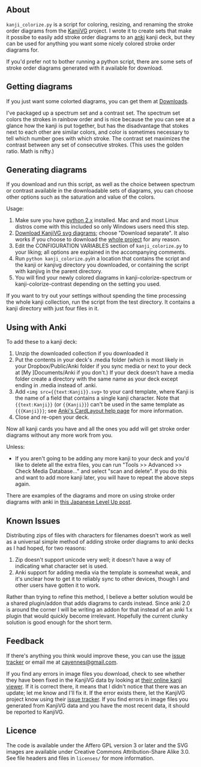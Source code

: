 ## About

`kanji_colorize.py` is a script for coloring, resizing, and renaming the
stroke order diagrams from the [KanjiVG](http://kanjivg.tagaini.net/)
project.  I wrote it to create sets that make it possibe to easily add
stroke order diagrams to an [anki](http://ankisrs.net/) kanji deck, but
they can be used for anything you want some nicely colored stroke order
diagrams for.

If you'd prefer not to bother running a python script, there are some
sets of stroke order diagrams generated with it available for download.

## Getting diagrams

If you just want some colorted diagrams, you can get them at 
[Downloads](https://github.com/cayennes/kanji-colorize/downloads).  

I've packaged up a spectrum set and a contrast set. The spectrum set
colors the strokes in rainbow order and is nice because the you can see
at a glance how the kanji is put together, but has the disadvantage that
stokes next to each other are similar colors, and color is sometimes
necessary to tell which number goes with which stroke. The contrast set
maximizes the contrast between any set of consecutive strokes.  (This
uses the golden ratio.  Math is nifty.)

## Generating diagrams

If you download and run this script, as well as the choice between
spectrum or contrast available in the downloadable sets of diagrams, you
can choose other options such as the saturation and value of the colors.

Usage:

1. Make sure you have [python 2.x](http://www.python.org/getit/)
   installed.  Mac and and most Linux distros come with this included so
   only Windows users need this step.
2. [Download KanjiVG svg diagrams](http://kanjivg.tagaini.net/download.html); 
   choose "Download separate".  It also works if you choose to download
   the [whole project](https://github.com/KanjiVG/kanjivg) for any
   reason.
3. Edit the CONFIGURATION VARIABLES section of `kanji_colorize.py` to
   your liking; all options are explained in the accompanying comments.
4. Run `python kanji_colorize.py`in a location that contains the script
   and the kanji or kanjivg directory you downloaded, or containing the
   script with kanjivg in the parent directory.
5. You will find your newly colored diagrams in kanji-colorize-spectrum
   or kanji-colorize-contrast depending on the setting you used.

If you want to try out your settings without spending the time
processing the whole kanji collection, run the script from the test
directory.  It contains a kanji directory with just four files in it.

## Using with Anki

To add these to a kanji deck:

1. Unzip the downloaded collection if you downloaded it
2. Put the contents in your deck's .media folder (which is most likely
   in your Dropbox/Public/Anki folder if you sync media or next to your
   deck at [My ]Documents/Anki if you don't.)  If your deck doesn't have
   a media folder create a directory with the same name as your deck
   except ending in .media instead of .anki.
3. Add `<img src={{text:Kanji}}.svg>` to your card template, where Kanji
   is the name of a field that contains a single kanji character.  Note
   that `{{text:Kanji}}` (or `{{Kanji}}`) can't be used in the same
   template as `{{{Kanji}}}`; 
   see [Anki's CardLayout help page](http://ankisrs.net/docs/CardLayout)
   for more information.
4. Close and re-open your deck.

Now all kanji cards you have and all the ones you add will get stroke
order diagrams without any more work from you.

Unless:

* If you aren't going to be adding any more kanji to your deck and you'd
  like to delete all the extra files, you can run "Tools >> Advanced >>
  Check Media Database..." and select "scan and delete".  If you do this
  and want to add more kanji later, you will have to repeat the above
  steps again.

There are examples of the diagrams and more on using stroke order
diagrams with anki in [this Japanese Level Up post](http://japaneselevelup.com/2012/03/24/boosting-ankis-power-with-media-enhancements-4-colorful-stroke-order-diagrams/).

## Known Issues

Distributing zips of files with characters for filenames doesn't work as
well as a universal simple method of adding stroke order diagrams to
anki decks as I had hoped, for two reasons:

1. Zip doesn't support unicode very well; it doesn't have a way of
   indicating what character set is used.
2. Anki support for adding media via the template is somewhat weak, and
   it's unclear how to get it to reliably sync to other devices, though
   I and other users have gotten it to work.

Rather than trying to refine this method, I believe a better solution
would be a shared plugin/addon that adds diagrams to cards instead.
Since anki 2.0 is around the corner I will be writing an addon for that
instead of an anki 1.x plugin that would quickly become irrelevant.
Hopefully the current clunky solution is good enough for the short term.

## Feedback

If there's anything you think would improve these, you can use the
[issue tracker](https://github.com/cayennes/kanji-colorize/issues) or
email me at cayennes@gmail.com.

If you find any errors in image files you download, check to see whether
they have been fixed in the KanjiVG data by looking at [their online
kanji viewer](http://kanjivg.tagaini.net/viewer.html).  If it is correct
there, it means that I didn't notice that there was an update; let me
know and I'll fix it.  If the error exists there, let the KanjiVG
project know using their [issue
tracker](https://github.com/KanjiVG/kanjivg/issues).  If you find errors
in image files you generated from KanjiVG data and you have the most
recent data, it should be reported to KanjiVG.

## Licence

The code is available under the Affero GPL version 3 or later and the SVG
images are available under Creative Commons Attribution-Share Alike 3.0.
See file headers and files in `licenses/` for more information.
